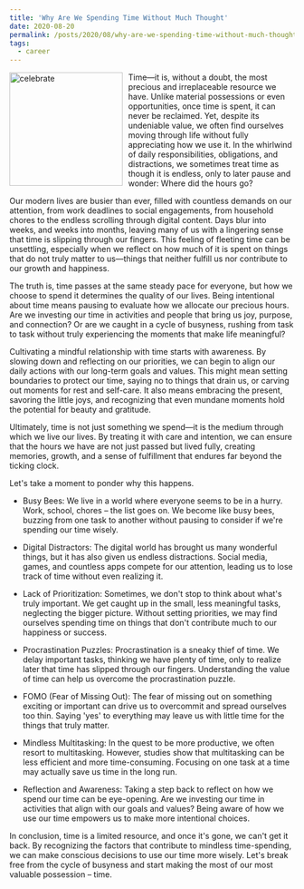 ```yaml
---
title: 'Why Are We Spending Time Without Much Thought'
date: 2020-08-20
permalink: /posts/2020/08/why-are-we-spending-time-without-much-thought/
tags:
  - career
---
```


<img width="200" alt="celebrate" src="/images/posts/why-are-we-spending-time-without-much-thought.png" style="float: left; margin-right: 10px;" /> Time—it is, without a doubt, the most precious and irreplaceable resource we have. Unlike material possessions or even opportunities, once time is spent, it can never be reclaimed. Yet, despite its undeniable value, we often find ourselves moving through life without fully appreciating how we use it. In the whirlwind of daily responsibilities, obligations, and distractions, we sometimes treat time as though it is endless, only to later pause and wonder: Where did the hours go?

Our modern lives are busier than ever, filled with countless demands on our attention, from work deadlines to social engagements, from household chores to the endless scrolling through digital content. Days blur into weeks, and weeks into months, leaving many of us with a lingering sense that time is slipping through our fingers. This feeling of fleeting time can be unsettling, especially when we reflect on how much of it is spent on things that do not truly matter to us—things that neither fulfill us nor contribute to our growth and happiness.

The truth is, time passes at the same steady pace for everyone, but how we choose to spend it determines the quality of our lives. Being intentional about time means pausing to evaluate how we allocate our precious hours. Are we investing our time in activities and people that bring us joy, purpose, and connection? Or are we caught in a cycle of busyness, rushing from task to task without truly experiencing the moments that make life meaningful?

Cultivating a mindful relationship with time starts with awareness. By slowing down and reflecting on our priorities, we can begin to align our daily actions with our long-term goals and values. This might mean setting boundaries to protect our time, saying no to things that drain us, or carving out moments for rest and self-care. It also means embracing the present, savoring the little joys, and recognizing that even mundane moments hold the potential for beauty and gratitude.

Ultimately, time is not just something we spend—it is the medium through which we live our lives. By treating it with care and intention, we can ensure that the hours we have are not just passed but lived fully, creating memories, growth, and a sense of fulfillment that endures far beyond the ticking clock.

Let's take a moment to ponder why this happens.

* Busy Bees:
We live in a world where everyone seems to be in a hurry. Work, school, chores – the list goes on. We become like busy bees, buzzing from one task to another without pausing to consider if we're spending our time wisely.

* Digital Distractors:
The digital world has brought us many wonderful things, but it has also given us endless distractions. Social media, games, and countless apps compete for our attention, leading us to lose track of time without even realizing it.

* Lack of Prioritization:
Sometimes, we don't stop to think about what's truly important. We get caught up in the small, less meaningful tasks, neglecting the bigger picture. Without setting priorities, we may find ourselves spending time on things that don't contribute much to our happiness or success.

* Procrastination Puzzles:
Procrastination is a sneaky thief of time. We delay important tasks, thinking we have plenty of time, only to realize later that time has slipped through our fingers. Understanding the value of time can help us overcome the procrastination puzzle.

* FOMO (Fear of Missing Out):
The fear of missing out on something exciting or important can drive us to overcommit and spread ourselves too thin. Saying 'yes' to everything may leave us with little time for the things that truly matter.

* Mindless Multitasking:
In the quest to be more productive, we often resort to multitasking. However, studies show that multitasking can be less efficient and more time-consuming. Focusing on one task at a time may actually save us time in the long run.

* Reflection and Awareness:
Taking a step back to reflect on how we spend our time can be eye-opening. Are we investing our time in activities that align with our goals and values? Being aware of how we use our time empowers us to make more intentional choices.

In conclusion, time is a limited resource, and once it's gone, we can't get it back. By recognizing the factors that contribute to mindless time-spending, we can make conscious decisions to use our time more wisely. Let's break free from the cycle of busyness and start making the most of our most valuable possession – time.

